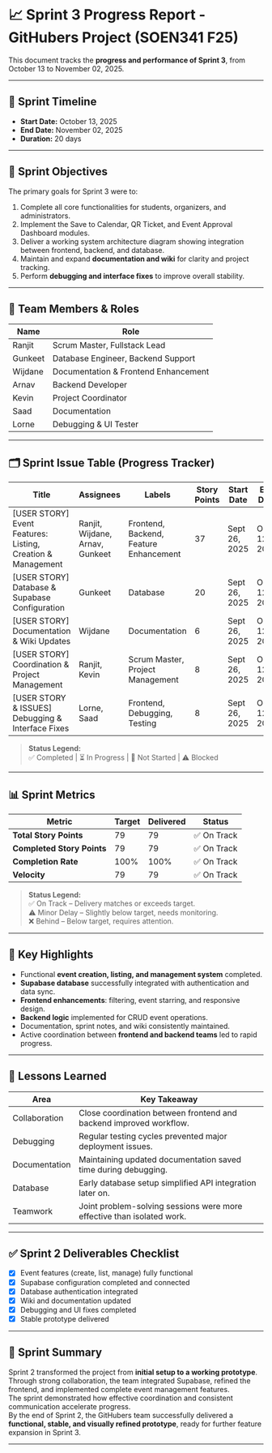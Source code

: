# 📈 Sprint 3 Progress Report - GitHubers Project (SOEN341 F25)

This document tracks the **progress and performance of Sprint 3**, from October 13 to November 02, 2025.  

---

## 📅 Sprint Timeline
- **Start Date:** October 13, 2025  
- **End Date:** November 02, 2025  
- **Duration:** 20 days  

---

## 🎯 Sprint Objectives
The primary goals for Sprint 3 were to:
1. Complete all core functionalities for students, organizers, and administrators.
2. Implement the Save to Calendar, QR Ticket, and Event Approval Dashboard modules.
3. Deliver a working system architecture diagram showing integration between frontend, backend, and database.
4. Maintain and expand **documentation and wiki** for clarity and project tracking.  
5. Perform **debugging and interface fixes** to improve overall stability.  

---

## 👥 Team Members & Roles
| Name    | Role |
|---------|------|
| Ranjit  | Scrum Master, Fullstack Lead |
| Gunkeet | Database Engineer, Backend Support |
| Wijdane | Documentation & Frontend Enhancement |
| Arnav   | Backend Developer |
| Kevin   | Project Coordinator |
| Saad    | Documentation |
| Lorne   | Debugging & UI Tester |

---

## 🗂 Sprint Issue Table (Progress Tracker)

| Title | Assignees | Labels | Story Points | Start Date | End Date | Status | Issue Link |
|--------|------------|---------|---------------|-------------|-----------|----------|-------------|
| [USER STORY] Event Features: Listing, Creation & Management | Ranjit, Wijdane, Arnav, Gunkeet | Frontend, Backend, Feature Enhancement | 37 | Sept 26, 2025 | Oct 12, 2025 | ✅ Completed | [#43](https://github.com/keetsm1/githubers-SOEN341_Project_F25/issues/43) |
| [USER STORY] Database & Supabase Configuration | Gunkeet | Database | 20 | Sept 26, 2025 | Oct 12, 2025 | ✅ Completed | [#90](https://github.com/keetsm1/githubers-SOEN341_Project_F25/issues/90) |
| [USER STORY] Documentation & Wiki Updates | Wijdane | Documentation | 6 | Sept 26, 2025 | Oct 12, 2025 | ✅ Completed | [#68](https://github.com/keetsm1/githubers-SOEN341_Project_F25/issues/68) |
| [USER STORY] Coordination & Project Management | Ranjit, Kevin | Scrum Master, Project Management | 8 | Sept 26, 2025 | Oct 12, 2025 | ✅ Completed | [#79](https://github.com/keetsm1/githubers-SOEN341_Project_F25/issues/79) |
| [USER STORY & ISSUES] Debugging & Interface Fixes | Lorne, Saad | Frontend, Debugging, Testing | 8 | Sept 26, 2025 | Oct 12, 2025 | ✅ Completed | [#77](https://github.com/keetsm1/githubers-SOEN341_Project_F25/issues/77) |

> **Status Legend:**  
> ✅ Completed | ⏳ In Progress | 🔲 Not Started | ⚠ Blocked

---

## 📊 Sprint Metrics

| Metric | Target | Delivered | Status |
|--------|--------|------------|--------|
| **Total Story Points** | 79 | 79 | ✅ On Track |
| **Completed Story Points** | 79 | 79 | ✅ On Track |
| **Completion Rate** | 100% | 100% | ✅ On Track |
| **Velocity** | 79 | 79 | ✅ On Track |

> **Status Legend:**  
✅ On Track – Delivery matches or exceeds target.  
⚠ Minor Delay – Slightly below target, needs monitoring.  
❌ Behind – Below target, requires attention.

---

## 📝 Key Highlights
- Functional **event creation, listing, and management system** completed.  
- **Supabase database** successfully integrated with authentication and data sync.  
- **Frontend enhancements**: filtering, event starring, and responsive design.  
- **Backend logic** implemented for CRUD event operations.  
- Documentation, sprint notes, and wiki consistently maintained.  
- Active coordination between **frontend and backend teams** led to rapid progress.  

---

## 📖 Lessons Learned

| Area | Key Takeaway |
|------|---------------|
| Collaboration | Close coordination between frontend and backend improved workflow. |
| Debugging | Regular testing cycles prevented major deployment issues. |
| Documentation | Maintaining updated documentation saved time during debugging. |
| Database | Early database setup simplified API integration later on. |
| Teamwork | Joint problem-solving sessions were more effective than isolated work. |

---

## ✅ Sprint 2 Deliverables Checklist
- [x] Event features (create, list, manage) fully functional  
- [x] Supabase configuration completed and connected  
- [x] Database authentication integrated  
- [x] Wiki and documentation updated  
- [x] Debugging and UI fixes completed  
- [x] Stable prototype delivered  

---

## 🏁 Sprint Summary
Sprint 2 transformed the project from **initial setup to a working prototype**.  
Through strong collaboration, the team integrated Supabase, refined the frontend, and implemented complete event management features.  
The sprint demonstrated how effective coordination and consistent communication accelerate progress.  
By the end of Sprint 2, the GitHubers team successfully delivered a **functional, stable, and visually refined prototype**, ready for further feature expansion in Sprint 3.

---

